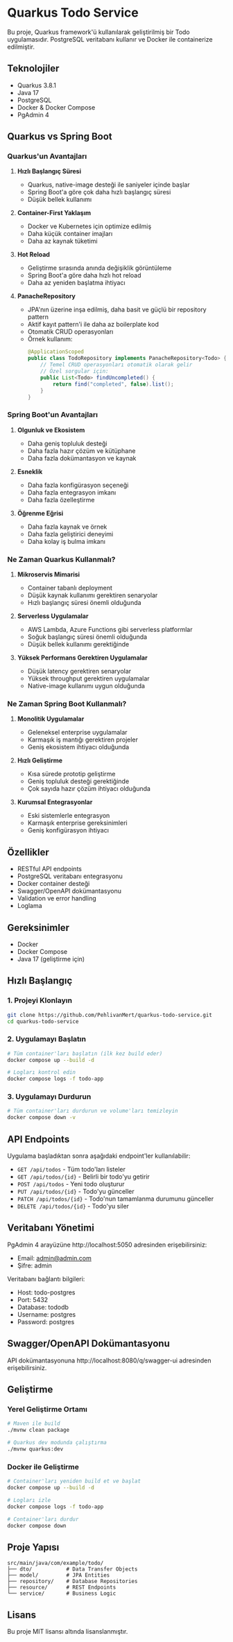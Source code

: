 # Quarkus Todo Service

Bu proje, Quarkus framework'ü kullanılarak geliştirilmiş bir Todo uygulamasıdır. PostgreSQL veritabanı kullanır ve Docker ile containerize edilmiştir.

## Teknolojiler

- Quarkus 3.8.1
- Java 17
- PostgreSQL
- Docker & Docker Compose
- PgAdmin 4

## Quarkus vs Spring Boot

### Quarkus'un Avantajları

1. **Hızlı Başlangıç Süresi**
   - Quarkus, native-image desteği ile saniyeler içinde başlar
   - Spring Boot'a göre çok daha hızlı başlangıç süresi
   - Düşük bellek kullanımı

2. **Container-First Yaklaşım**
   - Docker ve Kubernetes için optimize edilmiş
   - Daha küçük container imajları
   - Daha az kaynak tüketimi

3. **Hot Reload**
   - Geliştirme sırasında anında değişiklik görüntüleme
   - Spring Boot'a göre daha hızlı hot reload
   - Daha az yeniden başlatma ihtiyacı

4. **PanacheRepository**
   - JPA'nın üzerine inşa edilmiş, daha basit ve güçlü bir repository pattern
   - Aktif kayıt pattern'i ile daha az boilerplate kod
   - Otomatik CRUD operasyonları
   - Örnek kullanım:
     ```java
     @ApplicationScoped
     public class TodoRepository implements PanacheRepository<Todo> {
         // Temel CRUD operasyonları otomatik olarak gelir
         // Özel sorgular için:
         public List<Todo> findUncompleted() {
             return find("completed", false).list();
         }
     }
     ```

### Spring Boot'un Avantajları

1. **Olgunluk ve Ekosistem**
   - Daha geniş topluluk desteği
   - Daha fazla hazır çözüm ve kütüphane
   - Daha fazla dokümantasyon ve kaynak

2. **Esneklik**
   - Daha fazla konfigürasyon seçeneği
   - Daha fazla entegrasyon imkanı
   - Daha fazla özelleştirme

3. **Öğrenme Eğrisi**
   - Daha fazla kaynak ve örnek
   - Daha fazla geliştirici deneyimi
   - Daha kolay iş bulma imkanı

### Ne Zaman Quarkus Kullanmalı?

1. **Mikroservis Mimarisi**
   - Container tabanlı deployment
   - Düşük kaynak kullanımı gerektiren senaryolar
   - Hızlı başlangıç süresi önemli olduğunda

2. **Serverless Uygulamalar**
   - AWS Lambda, Azure Functions gibi serverless platformlar
   - Soğuk başlangıç süresi önemli olduğunda
   - Düşük bellek kullanımı gerektiğinde

3. **Yüksek Performans Gerektiren Uygulamalar**
   - Düşük latency gerektiren senaryolar
   - Yüksek throughput gerektiren uygulamalar
   - Native-image kullanımı uygun olduğunda

### Ne Zaman Spring Boot Kullanmalı?

1. **Monolitik Uygulamalar**
   - Geleneksel enterprise uygulamalar
   - Karmaşık iş mantığı gerektiren projeler
   - Geniş ekosistem ihtiyacı olduğunda

2. **Hızlı Geliştirme**
   - Kısa sürede prototip geliştirme
   - Geniş topluluk desteği gerektiğinde
   - Çok sayıda hazır çözüm ihtiyacı olduğunda

3. **Kurumsal Entegrasyonlar**
   - Eski sistemlerle entegrasyon
   - Karmaşık enterprise gereksinimleri
   - Geniş konfigürasyon ihtiyacı

## Özellikler

- RESTful API endpoints
- PostgreSQL veritabanı entegrasyonu
- Docker container desteği
- Swagger/OpenAPI dokümantasyonu
- Validation ve error handling
- Loglama

## Gereksinimler

- Docker
- Docker Compose
- Java 17 (geliştirme için)

## Hızlı Başlangıç

### 1. Projeyi Klonlayın

```bash
git clone https://github.com/PehlivanMert/quarkus-todo-service.git
cd quarkus-todo-service
```

### 2. Uygulamayı Başlatın

```bash
# Tüm container'ları başlatın (ilk kez build eder)
docker compose up --build -d

# Logları kontrol edin
docker compose logs -f todo-app
```

### 3. Uygulamayı Durdurun

```bash
# Tüm container'ları durdurun ve volume'ları temizleyin
docker compose down -v
```

## API Endpoints

Uygulama başladıktan sonra aşağıdaki endpoint'ler kullanılabilir:

- `GET /api/todos` - Tüm todo'ları listeler
- `GET /api/todos/{id}` - Belirli bir todo'yu getirir
- `POST /api/todos` - Yeni todo oluşturur
- `PUT /api/todos/{id}` - Todo'yu günceller
- `PATCH /api/todos/{id}` - Todo'nun tamamlanma durumunu günceller
- `DELETE /api/todos/{id}` - Todo'yu siler

## Veritabanı Yönetimi

PgAdmin 4 arayüzüne http://localhost:5050 adresinden erişebilirsiniz:

- Email: admin@admin.com
- Şifre: admin

Veritabanı bağlantı bilgileri:
- Host: todo-postgres
- Port: 5432
- Database: tododb
- Username: postgres
- Password: postgres

## Swagger/OpenAPI Dokümantasyonu

API dokümantasyonuna http://localhost:8080/q/swagger-ui adresinden erişebilirsiniz.

## Geliştirme

### Yerel Geliştirme Ortamı

```bash
# Maven ile build
./mvnw clean package

# Quarkus dev modunda çalıştırma
./mvnw quarkus:dev
```

### Docker ile Geliştirme

```bash
# Container'ları yeniden build et ve başlat
docker compose up --build -d

# Logları izle
docker compose logs -f todo-app

# Container'ları durdur
docker compose down
```

## Proje Yapısı

```
src/main/java/com/example/todo/
├── dto/           # Data Transfer Objects
├── model/         # JPA Entities
├── repository/    # Database Repositories
├── resource/      # REST Endpoints
└── service/       # Business Logic
```

## Lisans

Bu proje MIT lisansı altında lisanslanmıştır. 